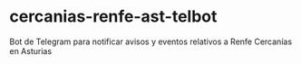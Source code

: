 # cercanias-renfe-ast-telbot
Bot de Telegram para notificar avisos y eventos relativos a Renfe Cercanías en Asturias
